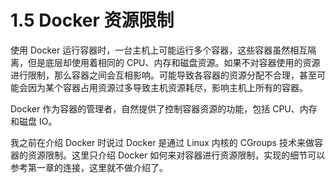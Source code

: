 # 1.5 Docker 资源限制

使用 Docker 运行容器时，一台主机上可能运行多个容器，这些容器虽然相互隔离，但是底层却使用着相同的 CPU、内存和磁盘资源。如果不对容器使用的资源进行限制，那么容器之间会互相影响。可能导致各容器的资源分配不合理，甚至可能会因为某个容器占用资源过多导致主机资源耗尽，影响主机上所有的容器。

Docker 作为容器的管理者，自然提供了控制容器资源的功能，包括 CPU、内存和磁盘 IO。

我之前在介绍 Docker 时说过 Docker 是通过 Linux 内核的 CGroups 技术来做容器的资源限制。这里只介绍 Docker 如何来对容器进行资源限制，实现的细节可以参考第一章的连接，这里就不做介绍了。

## 